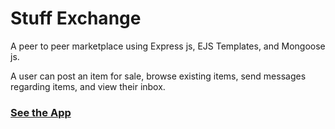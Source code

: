 # Stuff Exchange

A peer to peer marketplace using Express js, EJS Templates, and Mongoose js.

A user can post an item for sale, browse existing items, send messages regarding items, and view their inbox.

### [See the App](https://stuff-exchange.herokuapp.com/)
